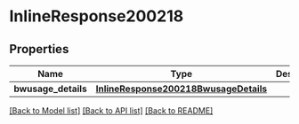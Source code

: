 # InlineResponse200218

## Properties
Name | Type | Description | Notes
------------ | ------------- | ------------- | -------------
**bwusage_details** | [**InlineResponse200218BwusageDetails**](InlineResponse200218BwusageDetails.md) |  | [optional] 

[[Back to Model list]](../README.md#documentation-for-models) [[Back to API list]](../README.md#documentation-for-api-endpoints) [[Back to README]](../README.md)


